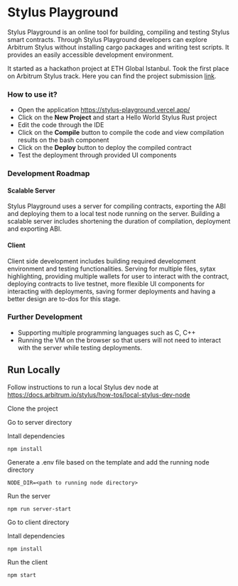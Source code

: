 
# Stylus Playground

Stylus Playground is an online tool for building, compiling and testing Stylus smart contracts. Through Stylus Playground developers can explore Arbitrum Stylus without installing cargo packages and writing test scripts. It provides an easily accessible development environment.

It started as a hackathon project at ETH Global Istanbul. Took the first place on Arbitrum Stylus track. Here you can find the project submission [link](https://ethglobal.com/showcase/stylus-playground-qchi4).

### How to use it?

- Open the application https://stylus-playground.vercel.app/
- Click on the **New Project** and start a Hello World Stylus Rust project
- Edit the code through the IDE
- Click on the **Compile** button to compile the code and view compilation results on the bash component
- Click on the **Deploy** button to deploy the compiled contract
- Test the deployment through provided UI components

### Development Roadmap

#### Scalable Server

Stylus Playground uses a server for compiling contracts, exporting the ABI and deploying them to a local test node running on the server. Building a scalable server includes shortening the duration of compilation, deployment and exporting ABI.

#### Client

Client side development includes building required development environment and testing functionalities. Serving for multiple files, sytax highlighting, providing multiple wallets for user to interact with the contract, deploying contracts to live testnet, more flexible UI components for interacting with deployments, saving former deployments and having a better design are to-dos for this stage.

### Further Development

- Supporting multiple programming languages such as C, C++
- Running the VM on the browser so that users will not need to interact with the server while testing deployments.


## Run Locally

Follow instructions to run a local Stylus dev node at https://docs.arbitrum.io/stylus/how-tos/local-stylus-dev-node

Clone the project

Go to server directory

Intall dependencies
```
npm install
```

Generate a .env file based on the template and add the running node directory
```
NODE_DIR=<path to running node directory>
```

Run the server
```
npm run server-start
```

Go to client directory

Intall dependencies
```
npm install
```

Run the client 
```
npm start
```
